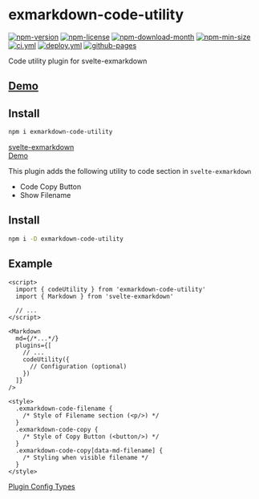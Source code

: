 <!----- BEGIN GHOST DOCS HEADER ----->

# exmarkdown-code-utility

[![npm-version](https://img.shields.io/npm/v/exmarkdown-code-utility)](https://npmjs.com/package/exmarkdown-code-utility) [![npm-license](https://img.shields.io/npm/l/exmarkdown-code-utility)](https://npmjs.com/package/exmarkdown-code-utility) [![npm-download-month](https://img.shields.io/npm/dm/exmarkdown-code-utility)](https://npmjs.com/package/exmarkdown-code-utility) [![npm-min-size](https://img.shields.io/bundlephobia/min/exmarkdown-code-utility)](https://npmjs.com/package/exmarkdown-code-utility) [![ci.yml](https://github.com/jill64/exmarkdown-code-utility/actions/workflows/ci.yml/badge.svg)](https://github.com/jill64/exmarkdown-code-utility/actions/workflows/ci.yml) [![deploy.yml](https://github.com/jill64/exmarkdown-code-utility/actions/workflows/deploy.yml/badge.svg)](https://github.com/jill64/exmarkdown-code-utility/actions/workflows/deploy.yml) [![github-pages](https://img.shields.io/website?up_message=working&down_message=down&url=https%3A%2F%2Fjill64.github.io%2Fexmarkdown-code-utility%2F)](https://jill64.github.io/exmarkdown-code-utility/)

Code utility plugin for svelte-exmarkdown

## [Demo](https://jill64.github.io/exmarkdown-code-utility/)

## Install

```sh
npm i exmarkdown-code-utility
```

<!----- END GHOST DOCS HEADER ----->

[svelte-exmarkdown](https://github.com/ssssota/svelte-exmarkdown)  
[Demo](https://jill64.github.io/exmarkdown-code-utility)

This plugin adds the following utility to code section in `svelte-exmarkdown`

- Code Copy Button
- Show Filename

## Install

```sh
npm i -D exmarkdown-code-utility
```

## Example

```svelte
<script>
  import { codeUtility } from 'exmarkdown-code-utility'
  import { Markdown } from 'svelte-exmarkdown'

  // ...
</script>

<Markdown
  md={/*...*/}
  plugins={[
    // ...
    codeUtility({
      // Configuration (optional)
    })
  ]}
/>

<style>
  .exmarkdown-code-filename {
    /* Style of Filename section (<p/>) */
  }
  .exmarkdown-code-copy {
    /* Style of Copy Button (<button/>) */
  }
  .exmarkdown-code-copy[data-md-filename] {
    /* Styling when visible filename */
  }
</style>
```

[Plugin Config Types](./src/lib/types/Options.ts)
